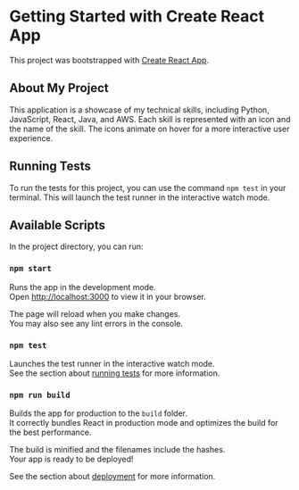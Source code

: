 # Getting Started with Create React App

This project was bootstrapped with [Create React App](https://github.com/facebook/create-react-app).

## About My Project

This application is a showcase of my technical skills, including Python, JavaScript, React, Java, and AWS. Each skill is represented with an icon and the name of the skill. The icons animate on hover for a more interactive user experience.

## Running Tests

To run the tests for this project, you can use the command `npm test` in your terminal. This will launch the test runner in the interactive watch mode.

## Available Scripts

In the project directory, you can run:

### `npm start`

Runs the app in the development mode.\
Open [http://localhost:3000](http://localhost:3000) to view it in your browser.

The page will reload when you make changes.\
You may also see any lint errors in the console.

### `npm test`

Launches the test runner in the interactive watch mode.\
See the section about [running tests](https://facebook.github.io/create-react-app/docs/running-tests) for more information.

### `npm run build`

Builds the app for production to the `build` folder.\
It correctly bundles React in production mode and optimizes the build for the best performance.

The build is minified and the filenames include the hashes.\
Your app is ready to be deployed!

See the section about [deployment](https://facebook.github.io/create-react-app/docs/deployment) for more information.